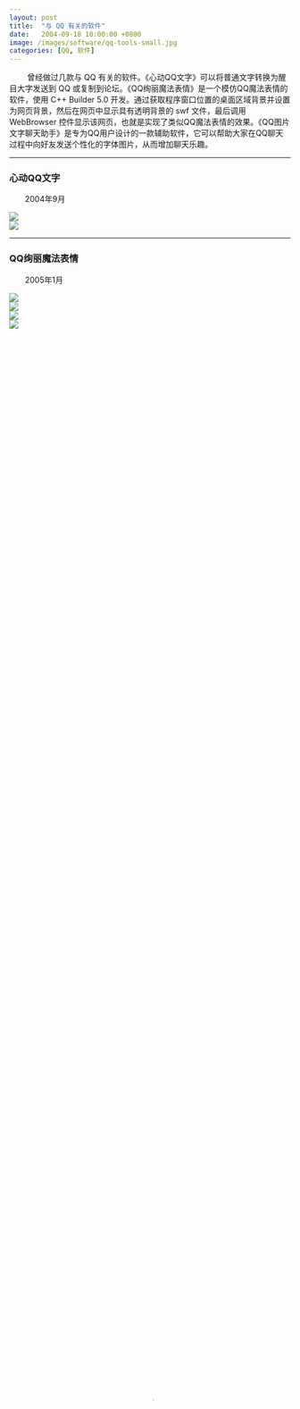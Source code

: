 ```yaml
---
layout: post
title:  "与 QQ 有关的软件"
date:   2004-09-18 10:00:00 +0800
image: /images/software/qq-tools-small.jpg
categories: [QQ, 软件]
---
```


　　 曾经做过几款与 QQ 有关的软件。《心动QQ文字》可以将普通文字转换为醒目大字发送到 QQ 或复制到论坛。《QQ绚丽魔法表情》是一个模仿QQ魔法表情的软件，使用 C++ Builder 5.0 开发。通过获取程序窗口位置的桌面区域背景并设置为网页背景，然后在网页中显示具有透明背景的 swf 文件，最后调用 WebBrowser 控件显示该网页，也就是实现了类似QQ魔法表情的效果。《QQ图片文字聊天助手》是专为QQ用户设计的一款辅助软件，它可以帮助大家在QQ聊天过程中向好友发送个性化的字体图片，从而增加聊天乐趣。

------

<h3>心动QQ文字</h3>

　　2004年9月

<div class="row">
    <div class="col-md-6">
        <a href="{{site.baseurl}}/images/software/QQChar-1.jpg" target="_blank">
            <img class="thumbnail" src="{{site.baseurl}}/images/software/QQChar-1.jpg">
        </a>
    </div>
    <div class="col-md-6">
        <a href="{{site.baseurl}}/images/software/QQChar-2.jpg" target="_blank">
            <img class="thumbnail" src="{{site.baseurl}}/images/software/QQChar-2.jpg">
        </a>
    </div>
</div>

------

<h3>QQ绚丽魔法表情</h3>

　　2005年1月

<div class="row">
    <div class="col-md-6">
        <a href="{{site.baseurl}}/images/software/QQMagic-1.jpg" target="_blank">
            <img class="thumbnail" src="{{site.baseurl}}/images/software/QQMagic-1.jpg">
        </a>
    </div>
    <div class="col-md-6">
        <a href="{{site.baseurl}}/images/software/QQMagic-2.jpg" target="_blank">
            <img class="thumbnail" src="{{site.baseurl}}/images/software/QQMagic-2.jpg">
        </a>
    </div>
</div>
<div class="row">
    <div class="col-md-6">
        <a href="{{site.baseurl}}/images/software/QQMagic-3.jpg" target="_blank">
            <img class="thumbnail" src="{{site.baseurl}}/images/software/QQMagic-3.jpg">
        </a>
    </div>
    <div class="col-md-6">
        <a href="{{site.baseurl}}/images/software/QQMagic-4.jpg" target="_blank">
            <img class="thumbnail" src="{{site.baseurl}}/images/software/QQMagic-4.jpg">
        </a>
    </div>
</div>

<video poster="{{site.baseurl}}/images/software/QQMagic-1.jpg" src="{{site.baseurl}}/images/software/QQMagic-Video.mp4" controls="controls" width="100%" height="100%">您的浏览器不支持 video 标签。</video>

------

<h3>Mini QQ Shell</h3>

　　2006年8月

![Mini QQ Shell]({{site.baseurl}}/images/software/MiniQQShell.jpg)

------

<h3>QQ图片文字聊天助手</h3>

　　2007年10月

![QQ图片文字聊天助手]({{site.baseurl}}/images/software/QQFontChar-1.jpg)

------